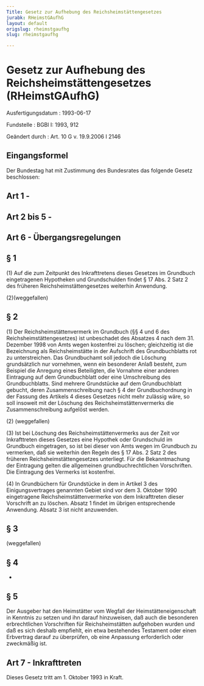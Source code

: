 ```yaml
---
Title: Gesetz zur Aufhebung des Reichsheimstättengesetzes
jurabk: RHeimstGAufhG
layout: default
origslug: rheimstgaufhg
slug: rheimstgaufhg

---
```


# Gesetz zur Aufhebung des Reichsheimstättengesetzes (RHeimstGAufhG)

Ausfertigungsdatum
:   1993-06-17

Fundstelle
:   BGBl I: 1993, 912

Geändert durch
:   Art. 10 G v. 19.9.2006 I 2146

## Eingangsformel

Der Bundestag hat mit Zustimmung des Bundesrates das folgende Gesetz
beschlossen:

## Art 1 -

## Art 2 bis 5 -

## Art 6 - Übergangsregelungen

## § 1

(1) Auf die zum Zeitpunkt des Inkrafttretens dieses Gesetzes im
Grundbuch eingetragenen Hypotheken und Grundschulden findet § 17 Abs.
2 Satz 2 des früheren Reichsheimstättengesetzes weiterhin Anwendung.

(2)(weggefallen)

## § 2

(1) Der Reichsheimstättenvermerk im Grundbuch (§§ 4 und 6 des
Reichsheimstättengesetzes) ist unbeschadet des Absatzes 4 nach dem 31.
Dezember 1998 von Amts wegen kostenfrei zu löschen; gleichzeitig ist
die Bezeichnung als Reichsheimstätte in der Aufschrift des
Grundbuchblatts rot zu unterstreichen. Das Grundbuchamt soll jedoch
die Löschung grundsätzlich nur vornehmen, wenn ein besonderer Anlaß
besteht, zum Beispiel die Anregung eines Beteiligten, die Vornahme
einer anderen Eintragung auf dem Grundbuchblatt oder eine Umschreibung
des Grundbuchblatts. Sind mehrere Grundstücke auf dem Grundbuchblatt
gebucht, deren Zusammenschreibung nach § 4 der Grundbuchordnung in der
Fassung des Artikels 4 dieses Gesetzes nicht mehr zulässig wäre, so
soll insoweit mit der Löschung des Reichsheimstättenvermerks die
Zusammenschreibung aufgelöst werden.

(2) (weggefallen)

(3) Ist bei Löschung des Reichsheimstättenvermerks aus der Zeit vor
Inkrafttreten dieses Gesetzes eine Hypothek oder Grundschuld im
Grundbuch eingetragen, so ist bei dieser von Amts wegen im Grundbuch
zu vermerken, daß sie weiterhin den Regeln des § 17 Abs. 2 Satz 2 des
früheren Reichsheimstättengesetzes unterliegt. Für die Bekanntmachung
der Eintragung gelten die allgemeinen grundbuchrechtlichen
Vorschriften. Die Eintragung des Vermerks ist kostenfrei.

(4) In Grundbüchern für Grundstücke in dem in Artikel 3 des
Einigungsvertrages genannten Gebiet sind vor dem 3. Oktober 1990
eingetragene Reichsheimstättenvermerke von dem Inkrafttreten dieser
Vorschrift an zu löschen. Absatz 1 findet im übrigen entsprechende
Anwendung. Absatz 3 ist nicht anzuwenden.

## § 3

(weggefallen)

## § 4

-

## § 5

Der Ausgeber hat den Heimstätter vom Wegfall der
Heimstätteneigenschaft in Kenntnis zu setzen und ihn darauf
hinzuweisen, daß auch die besonderen erbrechtlichen Vorschriften für
Reichsheimstätten aufgehoben wurden und daß es sich deshalb empfiehlt,
ein etwa bestehendes Testament oder einen Erbvertrag darauf zu
überprüfen, ob eine Anpassung erforderlich oder zweckmäßig ist.

## Art 7 - Inkrafttreten

Dieses Gesetz tritt am 1. Oktober 1993 in Kraft.

